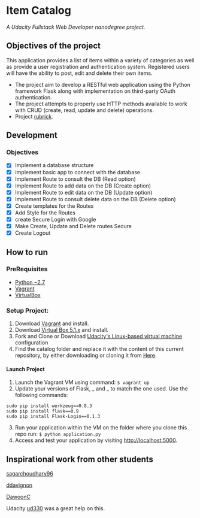 # Item Catalog

_A Udacity Fullstack Web Developer nanodegree project._

## Objectives of the project

This application provides a list of items within a variety of categories as well as provide a user registration and authentication system. Registered users will have the ability to post, edit and delete their own items. 

- The project aim to develop a RESTful web application using the Python framework Flask along with implementation on third-party OAuth authentication. 
- The project attempts to properly use HTTP methods available to work with CRUD (create, read, update and delete) operations.
- Project [rubrick](https://review.udacity.com/#!/rubrics/5/view).

## Development

### Objectives

- [X] Implement a database structure
- [X] Implement basic app to connect with the database
- [X] Implement Route to consult the DB (Read option)
- [X] Implement Route to add data on the DB (Create option)
- [X] Implement Route to edit data on the DB (Update option)
- [X] Implement Route to consult delete data on the DB (Delete option)
- [X] Create templates for the Routes
- [X] Add Style for the Routes
- [X] create Secure Login with Google
- [X] Make Create, Update and Delete routes Secure
- [X] Create Logout

## How to run

### PreRequisites
 - [Python ~2.7](https://www.python.org/)
 - [Vagrant](https://www.vagrantup.com/)
 - [VirtualBox](https://www.virtualbox.org/)
 
### Setup Project:

1. Download [Vagrant](https://www.vagrantup.com/downloads.html) and install.
2. Download [Virtual Box 5.1.x](https://www.virtualbox.org/wiki/Download_Old_Builds_5_1) and install.
3. Fork and Clone or Download [Udacity's Linux-based virtual machine](https://github.com/udacity/fullstack-nanodegree-vm) configuration
4. Find the catalog folder and replace it with the content of this current repository, by either downloading or cloning it from [Here](https://github.com/andrevst/fsnd-p4-item-catalog).

#### Launch Project
1. Launch the Vagrant VM using command: ```$ vagrant up```
2. Update your versions of Flask, _ and _ to match the one used. Use the following commands:

```shell
sudo pip install werkzeug==0.8.3
sudo pip install flask==0.9
sudo pip install Flask-Login==0.1.3
```

3. Run your application within the VM on the folder where you clone this repo run: ```$ python application.py```
4. Access and test your application by visiting [http://localhost:5000](http://localhost:5000).

## Inspirational work from other students

[sagarchoudhary96](https://github.com/sagarchoudhary96/P5-Item-Catalog)

[ddavignon](https://github.com/ddavignon/item-catalog)

[DawoonC](https://github.com/DawoonC/nd-sharables/)

Udacity [ud330](https://github.com/udacity/ud330) was a great help on this.
